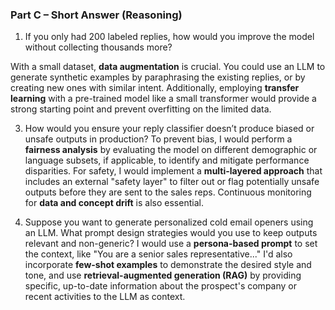 ### Part C – Short Answer (Reasoning)

1.  If you only had 200 labeled replies, how would you improve the model without collecting thousands more?





With a small dataset, **data augmentation** is crucial. You could use an LLM to generate synthetic examples by paraphrasing the existing replies, or by creating new ones with similar intent. Additionally, employing **transfer learning** with a pre-trained model like a small transformer would provide a strong starting point and prevent overfitting on the limited data.

3.  How would you ensure your reply classifier doesn’t produce biased or unsafe outputs in production?
    To prevent bias, I would perform a **fairness analysis** by evaluating the model on different demographic or language subsets, if applicable, to identify and mitigate performance disparities. For safety, I would implement a **multi-layered approach** that includes an external "safety layer" to filter out or flag potentially unsafe outputs before they are sent to the sales reps. Continuous monitoring for **data and concept drift** is also essential.

4.  Suppose you want to generate personalized cold email openers using an LLM. What prompt design strategies would you use to keep outputs relevant and non-generic?
    I would use a **persona-based prompt** to set the context, like "You are a senior sales representative..." I'd also incorporate **few-shot examples** to demonstrate the desired style and tone, and use **retrieval-augmented generation (RAG)** by providing specific, up-to-date information about the prospect's company or recent activities to the LLM as context.

